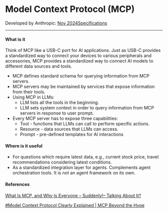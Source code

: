 # Model Context Protocol (MCP)

Developed by Anthropic: [Nov 2024](https://www.anthropic.com/news/model-context-protocol)[Specifications](https://modelcontextprotocol.io/introduction)

***

#### What is it

Think of MCP like a USB-C port for AI applications. Just as USB-C provides a standardized way to connect your devices to various peripherals and accessories, MCP provides a standardized way to connect AI models to different data sources and tools.

* MCP defines standard schema for querying information from MCP servers.
* MCP servers may be maintained by services that expose information from their tools.
* Using MCP in LLMs:
  * LLM lists all the tools in the beginning.
  * LLM sets system context in order to query information from MCP servers in response to user prompt.
* Every MCP server has to expose three capabilities:
  * Tool - functions that LLMs can call to perform specific actions.
  * Resource - data sources that LLMs can access.
  * Prompt - pre-defined templates for AI interactions

#### Where is it useful

* For questions which require latest data, e.g., current stock price, travel recommendations considering latest conditions.
* As a standardized integration layer for agents. Complements agent orchestration tools. It is not an agent framework on its own.

#### References

[What Is MCP, and Why Is Everyone – Suddenly!– Talking About It?](https://huggingface.co/blog/Kseniase/mcp)

[#Model Context Protocol Clearly Explained | MCP Beyond the Hype](https://www.youtube.com/watch?v=tzrwxLNHtRY)
